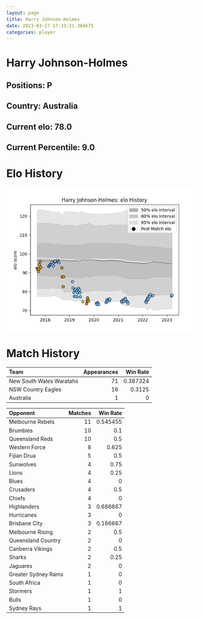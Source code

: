 ```yaml
---  
layout: page  
title: Harry Johnson-Holmes  
date: 2023-03-17 17:33:21.304675  
categories: player  
---
```

# Harry Johnson-Holmes

## Positions: P

## Country: Australia

## Current elo: 78.0

## Current Percentile: 9.0

# Elo History


![elo history](history_HarryJohnson-Holmes.png)
# Match History


| Team                     |   Appearances |   Win Rate |
|:-------------------------|--------------:|-----------:|
| New South Wales Waratahs |            71 |   0.387324 |
| NSW Country Eagles       |            16 |   0.3125   |
| Australia                |             1 |   0        |

| Opponent            |   Matches |   Win Rate |
|:--------------------|----------:|-----------:|
| Melbourne Rebels    |        11 |   0.545455 |
| Brumbies            |        10 |   0.1      |
| Queensland Reds     |        10 |   0.5      |
| Western Force       |         8 |   0.625    |
| Fijian Drua         |         5 |   0.5      |
| Sunwolves           |         4 |   0.75     |
| Lions               |         4 |   0.25     |
| Blues               |         4 |   0        |
| Crusaders           |         4 |   0.5      |
| Chiefs              |         4 |   0        |
| Highlanders         |         3 |   0.666667 |
| Hurricanes          |         3 |   0        |
| Brisbane City       |         3 |   0.166667 |
| Melbourne Rising    |         2 |   0.5      |
| Queensland Country  |         2 |   0        |
| Canberra Vikings    |         2 |   0.5      |
| Sharks              |         2 |   0.25     |
| Jaguares            |         2 |   0        |
| Greater Sydney Rams |         1 |   0        |
| South Africa        |         1 |   0        |
| Stormers            |         1 |   1        |
| Bulls               |         1 |   0        |
| Sydney Rays         |         1 |   1        |